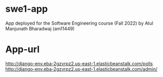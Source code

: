 # swe1-app
App deployed for the Software Engineering course (Fall 2022) by Atul Manjunath Bharadwaj (am11449)

# App-url
http://django-env.eba-2gzvrpz2.us-east-1.elasticbeanstalk.com/polls \
http://django-env.eba-2gzvrpz2.us-east-1.elasticbeanstalk.com/admin/